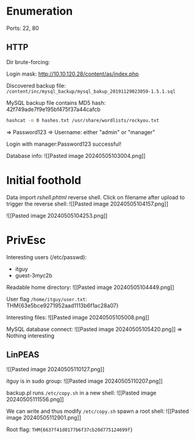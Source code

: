 # Enumeration

Ports: 22, 80

## HTTP

Dir brute-forcing:

Login mask:
http://10.10.120.28/content/as/index.php

Discovered backup file:
`/content/inc/mysql_backup/mysql_bakup_20191129023059-1.5.1.sql`

MySQL backup file contains MD5 hash: 42f749ade7f9e195bf475f37a44cafcb
```bash
hashcat -m 0 hashes.txt /usr/share/wordlists/rockyou.txt
```
=> Password123
=> Username: either "admin" or "manager"

Login with manager:Password123 successful!

Database info:
![[Pasted image 20240505103004.png]]
# Initial foothold

Data import *rshell.phtml* reverse shell. Click on filename after upload to trigger the reverse shell:
![[Pasted image 20240505104157.png]]

![[Pasted image 20240505104253.png]]

# PrivEsc

Interesting users (/etc/passwd):
- itguy
- guest-3myc2b

Readable home directory:
![[Pasted image 20240505104449.png]]

User flag `/home/itguy/user.txt`: THM{63e5bce9271952aad1113b6f1ac28a07}

Interesting files:
![[Pasted image 20240505105008.png]]

MySQL database connect:
![[Pasted image 20240505105420.png]]
=> Nothing interesting

## LinPEAS


![[Pasted image 20240505110127.png]]

itguy is in sudo group:
![[Pasted image 20240505110207.png]]

backup.pl runs `/etc/copy.sh` in a new shell:
![[Pasted image 20240505111556.png]]

We can write and thus modify `/etc/copy.sh` spawn a root shell:
![[Pasted image 20240505112901.png]]

Root flag: `THM{6637f41d0177b6f37cb20d775124699f}`